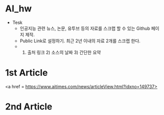 # AI_hw
* Tesk
  - 인공지능 관련 뉴스, 논문, 유투브 등의 자료를 스크랩 할 수 있는 Github 페이지 제작. 
  - Public Link로 설정하기. 최근 2년 이내의 자료 2개를 스크랩 한다. 
  - 1) 출처 링크 2) 소스의 날짜 3) 간단한 요약 

# 1st Article
  <a href =  https://www.aitimes.com/news/articleView.html?idxno=149737>
  
  
# 2nd Article
